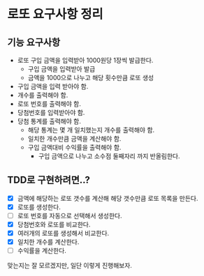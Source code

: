 # 로또 요구사항 정리

## 기능 요구사항

- 로또 구입 금액을 입력받아 1000원당 1장씩 발급한다.
    - 구입 금액을 입력받아 발급
    - 금액을 1000으로 나누고 해당 횟수만큼 로또 생성
- 구입 금액을 입력 받아야 함.
- 개수를 출력해야 함.
- 로또 번호를 출력해야 함.
- 당첨번호를 입력받아야 함.
- 당첨 통계를 출력해야 함.
    - 해당 통계는 몇 개 일치했는지 개수를 출력해야 함.
    - 일치한 개수만큼 금액을 계산해야 함.
    - 구입 금액대비 수익률을 출력해야 함.
        - 구입 금액으로 나누고 소수점 둘째자리 까지 반올림한다.

## TDD로 구현하려면..?

- [x] 금액에 해당하는 로또 갯수를 계산해 해당 갯수만큼 로또 목록을 만든다.
- [x] 로또를 생성한다. 
- [ ] 로또 번호를 자동으로 선택해서 생성한다.
- [x] 당첨번호와 로또를 비교한다.
- [x] 여러개의 로또를 생성해서 비교한다.
- [x] 일치한 개수를 계산한다.
- [ ] 수익률을 계산한다.

맞는지는 잘 모르겠지만, 일단 이렇게 진행해보자.
